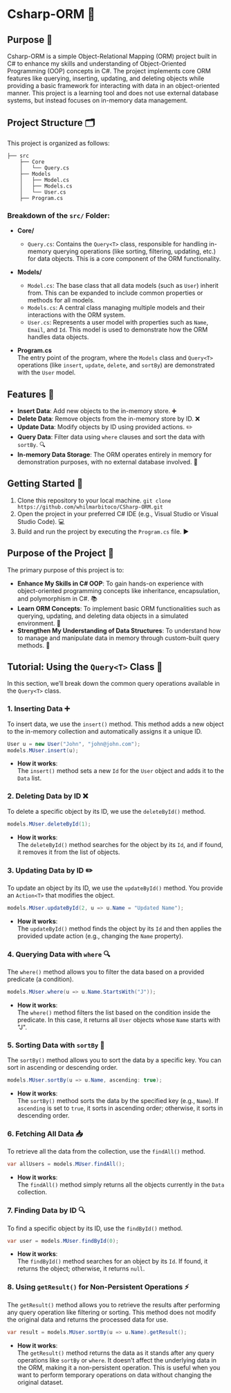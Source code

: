 # Csharp-ORM 🚀

## Purpose 🎯

Csharp-ORM is a simple Object-Relational Mapping (ORM) project built in C# to enhance my skills and understanding of Object-Oriented Programming (OOP) concepts in C#. The project implements core ORM features like querying, inserting, updating, and deleting objects while providing a basic framework for interacting with data in an object-oriented manner. This project is a learning tool and does not use external database systems, but instead focuses on in-memory data management.

## Project Structure 🗂️

This project is organized as follows:

```
├── src
    ├── Core
    │   └── Query.cs
    ├── Models
    │   ├── Model.cs
    │   ├── Models.cs
    │   └── User.cs
    ├── Program.cs
```

### Breakdown of the `src/` Folder:

- **Core/**  
  - `Query.cs`: Contains the `Query<T>` class, responsible for handling in-memory querying operations (like sorting, filtering, updating, etc.) for data objects. This is a core component of the ORM functionality.

- **Models/**  
  - `Model.cs`: The base class that all data models (such as `User`) inherit from. This can be expanded to include common properties or methods for all models.
  - `Models.cs`: A central class managing multiple models and their interactions with the ORM system.
  - `User.cs`: Represents a user model with properties such as `Name`, `Email`, and `Id`. This model is used to demonstrate how the ORM handles data objects.

- **Program.cs**  
  The entry point of the program, where the `Models` class and `Query<T>` operations (like `insert`, `update`, `delete`, and `sortBy`) are demonstrated with the `User` model.

## Features 🔧

- **Insert Data**: Add new objects to the in-memory store. ➕
- **Delete Data**: Remove objects from the in-memory store by ID. ❌
- **Update Data**: Modify objects by ID using provided actions. ✏️
- **Query Data**: Filter data using `where` clauses and sort the data with `sortBy`. 🔍
- **In-memory Data Storage**: The ORM operates entirely in memory for demonstration purposes, with no external database involved. 💾

## Getting Started 🚀

1. Clone this repository to your local machine. `git clone https://github.com/whilmarbitoco/CSharp-ORM.git`  
2. Open the project in your preferred C# IDE (e.g., Visual Studio or Visual Studio Code). 💻  
3. Build and run the project by executing the `Program.cs` file. ▶️

## Purpose of the Project 🎯

The primary purpose of this project is to:

- **Enhance My Skills in C# OOP**: To gain hands-on experience with object-oriented programming concepts like inheritance, encapsulation, and polymorphism in C#. 📚
- **Learn ORM Concepts**: To implement basic ORM functionalities such as querying, updating, and deleting data objects in a simulated environment. 🔄
- **Strengthen My Understanding of Data Structures**: To understand how to manage and manipulate data in memory through custom-built query methods. 🧠

## Tutorial: Using the `Query<T>` Class 📖

In this section, we’ll break down the common query operations available in the `Query<T>` class.

### 1. Inserting Data ➕  

To insert data, we use the `insert()` method. This method adds a new object to the in-memory collection and automatically assigns it a unique ID.

```csharp
User u = new User("John", "john@john.com");
models.MUser.insert(u);
```

- **How it works**:  
  The `insert()` method sets a new `Id` for the `User` object and adds it to the `Data` list.

### 2. Deleting Data by ID ❌  

To delete a specific object by its ID, we use the `deleteById()` method.

```csharp
models.MUser.deleteById(1);
```

- **How it works**:  
  The `deleteById()` method searches for the object by its `Id`, and if found, it removes it from the list of objects.

### 3. Updating Data by ID ✏️  

To update an object by its ID, we use the `updateById()` method. You provide an `Action<T>` that modifies the object.

```csharp
models.MUser.updateById(2, u => u.Name = "Updated Name");
```

- **How it works**:  
  The `updateById()` method finds the object by its `Id` and then applies the provided update action (e.g., changing the `Name` property).

### 4. Querying Data with `where` 🔍  

The `where()` method allows you to filter the data based on a provided predicate (a condition).

```csharp
models.MUser.where(u => u.Name.StartsWith("J"));
```

- **How it works**:  
  The `where()` method filters the list based on the condition inside the predicate. In this case, it returns all `User` objects whose `Name` starts with "J".

### 5. Sorting Data with `sortBy` 🔢  

The `sortBy()` method allows you to sort the data by a specific key. You can sort in ascending or descending order.

```csharp
models.MUser.sortBy(u => u.Name, ascending: true);
```

- **How it works**:  
  The `sortBy()` method sorts the data by the specified key (e.g., `Name`). If `ascending` is set to `true`, it sorts in ascending order; otherwise, it sorts in descending order.

### 6. Fetching All Data 📥  

To retrieve all the data from the collection, use the `findAll()` method.

```csharp
var allUsers = models.MUser.findAll();
```

- **How it works**:  
  The `findAll()` method simply returns all the objects currently in the `Data` collection.

### 7. Finding Data by ID 🔍  

To find a specific object by its ID, use the `findById()` method.

```csharp
var user = models.MUser.findById(0);
```

- **How it works**:  
  The `findById()` method searches for an object by its `Id`. If found, it returns the object; otherwise, it returns `null`.

### 8. Using `getResult()` for Non-Persistent Operations ⚡  

The `getResult()` method allows you to retrieve the results after performing any query operation like filtering or sorting. This method does not modify the original data and returns the processed data for use.

```csharp
var result = models.MUser.sortBy(u => u.Name).getResult();
```

- **How it works**:  
  The `getResult()` method returns the data as it stands after any query operations like `sortBy` or `where`. It doesn’t affect the underlying data in the ORM, making it a non-persistent operation. This is useful when you want to perform temporary operations on data without changing the original dataset.
